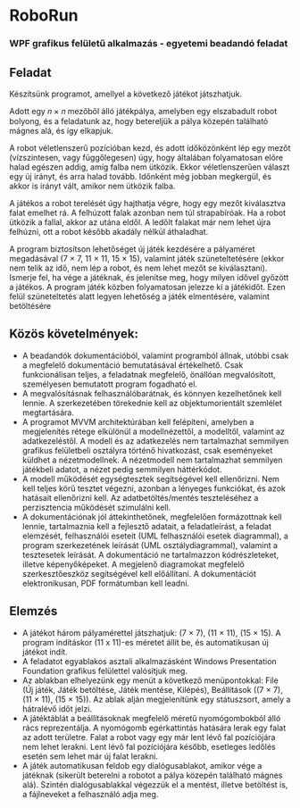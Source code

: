 # RoboRun
### WPF grafikus felületű alkalmazás - egyetemi beadandó feladat

## Feladat
Készítsünk programot, amellyel a következő játékot játszhatjuk.

Adott egy 𝑛 × 𝑛 mezőből álló játékpálya, amelyben egy elszabadult robot bolyong,
és a feladatunk az, hogy betereljük a pálya közepén található mágnes alá, és így
elkapjuk.

A robot véletlenszerű pozícióban kezd, és adott időközönként lép egy mezőt
(vízszintesen, vagy függőlegesen) úgy, hogy általában folyamatosan előre halad
egészen addig, amíg falba nem ütközik. Ekkor véletlenszerűen választ egy új
irányt, és arra halad tovább. Időnként még jobban megkergül, és akkor is irányt
vált, amikor nem ütközik falba.

A játékos a robot terelését úgy hajthatja végre, hogy egy mezőt kiválasztva falat
emelhet rá. A felhúzott falak azonban nem túl strapabíróak. Ha a robot ütközik a
fallal, akkor az utána eldől. A ledőlt falakat már nem lehet újra felhúzni, ott a
robot később akadály nélkül áthaladhat.

A program biztosítson lehetőséget új játék kezdésére a pályaméret megadásával
(7 × 7, 11 × 11, 15 × 15), valamint játék szüneteltetésére (ekkor nem telik az idő,
nem lép a robot, és nem lehet mezőt se kiválasztani). Ismerje fel, ha vége a
játéknak, és jelenítse meg, hogy milyen idővel győzött a játékos. A program játék
közben folyamatosan jelezze ki a játékidőt. Ezen felül szüneteltetés alatt legyen
lehetőség a játék elmentésére, valamint betöltésére

## Közös követelmények:
- A beadandók dokumentációból, valamint programból állnak, utóbbi csak a megfelelő 
dokumentáció bemutatásával értékelhető. Csak funkcionálisan teljes, a feladatnak 
megfelelő, önállóan megvalósított, személyesen bemutatott program fogadható el.
- A megvalósításnak felhasználóbarátnak, és könnyen kezelhetőnek kell lennie. 
A szerkezetében törekednie kell az objektumorientált szemlélet megtartására.
- A programot MVVM architektúrában kell felépíteni, amelyben a megjelenítés rétege
elkülönül a modellnézettől, a modelltől, valamint az adatkezeléstől. A modell és az
adatkezelés nem tartalmazhat semmilyen grafikus felületbeli osztályra történő hivatkozást, 
csak eseményeket küldhet a nézetmodellnek. A nézetmodell nem tartalmazhat semmilyen
játékbeli adatot, a nézet pedig semmilyen háttérkódot.
- A modell működését egységtesztek segítségével kell ellenőrizni. Nem kell teljes körű
tesztet végezni, azonban a lényeges funkciókat, és azok hatásait ellenőrizni kell. 
Az adatbetöltés/mentés teszteléséhez a perzisztencia működését szimulálni kell.
- A dokumentációnak jól áttekinthetőnek, megfelelően formázottnak kell lennie, 
tartalmaznia kell a fejlesztő adatait, a feladatleírást, a feladat elemzését, 
felhasználói eseteit (UML felhasználói esetek diagrammal), a program szerkezetének 
leírását (UML osztálydiagrammal), valamint a tesztesetek leírását. A dokumentáció ne
tartalmazzon kódrészleteket, illetve képenyőképeket. A megjelenő diagramokat megfelelő
szerkesztőeszköz segítségével kell előállítani. A dokumentációt elektronikusan, PDF 
formátumban kell leadni.

## Elemzés
- A játékot három pályamérettel játszhatjuk: (7 × 7), (11 × 11), (15 × 15). 
A program indításkor (11 x 11)-es méretet állít be, és automatikusan új játékot indít.
- A feladatot egyablakos asztali alkalmazásként Windows Presentation Foundation grafikus felülettel valósítjuk meg.
- Az ablakban elhelyezünk egy menüt a következő menüpontokkal: 
File (Új játék, Játék betöltése, Játék mentése, Kilépés), Beállítások ((7 × 7), (11 × 11), (15 × 15)).
Az ablak alján megjelenítünk egy státuszsort, amely a hátralévő időt jelzi.
- A játéktáblát a beállításoknak megfelelő méretű nyomógombokból álló rács reprezentálja.
A nyomógomb egérkattintás hatására lerak egy falat az adott területre. Falat a robot vagy egy már lent lévő fal
pozíciójára nem lehet lerakni. Lent lévő fal pozíciójára később, esetleges ledőlés esetén sem lehet már új falat lerakni.
- A játék automatikusan feldob egy dialógusablakot, amikor vége a játéknak (sikerült beterelni a robotot a pálya közepén
található mágnes alá). Szintén dialógusablakkal végezzük el a mentést, illetve betöltést is, a fájlneveket a felhasználó adja meg.
